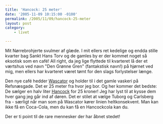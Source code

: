 ```yaml
---
title: 'Hancock: 25 meter'
date: '2005-11-09 10:15:00 -0100'
permalink: /2005/11/09/hancock-25-meter
layout: post
category:
    - livet

---
```

Mit Nørrebrohjerte svulmer af glæde. I mit ellers ret kedelige og endda stille kvarter bag Sankt Hans Torv og de gamles by er der kommet noget så eksotisk som en café! All right, da jeg lige flyttede til kvarteret lå der et værtshus ved navn "Den Grønne Gren" (fantakstisk navn!) på hjørnet ved mig, men ellers har kvarteret været tømt for den slags forlystelser længe.

Den nye café hedder [Wascator](http://www.aok.dk/profile/28829) og holder til i det gamle vaskeri på Refsnæsgade. Det er 25 meter fra hvor jeg bor. Og her kommer det bedste: De sælger en halv liter [Hancock](http://www.hancock.dk/) for 25 kroner! Jeg har lyst til at kysse dem hver gang jeg går ind af døren. Det er stilet at vælge Tuborg og Carlsberg fra - særligt når man som på Wascator kører linien heltkonsekvent. Man kan ikke få en Coca-Cola, men du kan få en Hancockcola kan du.

Der er ti point til de rare mennesker der har åbnet stedet!
